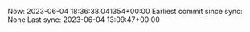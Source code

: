 Now: 2023-06-04 18:36:38.041354+00:00 Earliest commit since sync: None Last sync: 2023-06-04 13:09:47+00:00
